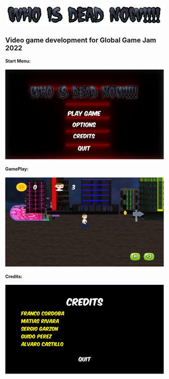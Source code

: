 <img src="/ImagesGitHubReadme/who_is_dead_now.png" />

## Video game development for Global Game Jam 2022

#### Start Menu:

<img src="/ImagesGitHubReadme/StartMenu.png" />

#### GamePlay:

<img src="/ImagesGitHubReadme/GamePlay.png" />

#### Credits:

<img src="/ImagesGitHubReadme/Credits.png" />


